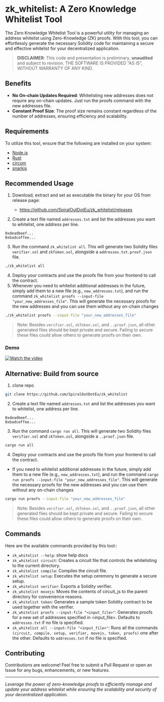 # zk_whitelist: A Zero Knowledge Whitelist Tool

The Zero Knowledge Whitelist Tool is a powerful utility for managing an address whitelist using Zero-Knowledge (ZK) proofs. With this tool, you can effortlessly generate the necessary Solidity code for maintaining a secure and effective whitelist for your decentralized application.

> **DISCLAIMER**: This code and presentation is preliminary, **unaudited** and subject to revision. THE SOFTWARE IS PROVIDED “AS IS”, WITHOUT WARRANTY OF ANY KIND.

## Benefits

* **No On-chain Updates Required**: Whitelisting new addresses does not require any on-chain updates. Just run the proofs command with the new addresses file.
* **Constant Proof Size**: The proof size remains constant regardless of the number of addresses, ensuring efficiency and scalability.
  
## Requirements

To utilize this tool, ensure that the following are installed on your system:

* [Node.js](https://nodejs.org/en)
* [Rust](https://www.rust-lang.org/)
* [circom](https://github.com/iden3/circom)
* [snarkjs](https://github.com/iden3/snarkjs)

## Recommended Usage

1) Download, extract and set as executable the binary for your OS from release page: 
   
   * https://github.com/SpiralOutDotEu/zk_whitelist/releases
  
2) Create a text file named `addresses.txt` and list the addresses you want to whitelist, one address per line.
```
0xdeadbeef...
0xbadcoffee...
```
3) Run the command `zk_whitelist all`. This will generate two Solidity files` verifier.sol` and `zkToken.sol`, alongside a `addresses.txt.proof.json` file.
```sh
./zk_whitelist all
```
4) Deploy your contracts and use the proofs file from your frontend to call the contract.
5) Whenever you need to whitelist additional addresses in the future, simply add them to a new file (e.g., `new_addresses.txt`), and run the command `zk_whitelist proofs --input-file "your_new_addresses_file"`. This will generate the necessary proofs for the new addresses and you can use them without any on-chain changes
```sh
./zk_whitelist proofs --input-file "your_new_addresses_file"
```

> Note: Besides `verifier.sol`, `zkToken.sol`, and `..proof.json`, all other generated files should be kept private and secure. Failing to secure these files could allow others to generate proofs on their own.

### Demo
[![Watch the video](https://img.youtube.com/vi/Sje7RINQMxU/hqdefault.jpg)](https://www.youtube.com/embed/Sje7RINQMxU)

## Alternative: Build from source

1) clone repo
```sh
git clone https://github.com/SpiralOutDotEu/zk_whitelist
```
2) Create a text file named `addresses.txt` and list the addresses you want to whitelist, one address per line.
```
0xdeadbeef...
0xbadcoffee...
```
3) Run the command `cargo run all`. This will generate two Solidity files` verifier.sol` and `zkToken.sol`, alongside a `..proof.json` file.
```sh
cargo run all
```
4) Deploy your contracts and use the proofs file from your frontend to call the contract.
* If you need to whitelist additional addresses in the future, simply add them to a new file (e.g., `new_addresses.txt`), and run the command `cargo run proofs --input-file "your_new_addresses_file"`. This will generate the necessary proofs for the new addresses and you can use them without any on-chain changes
```sh
cargo run proofs --input-file "your_new_addresses_file"
```

> Note: Besides `verifier.sol`, `zkToken.sol`, and `..proof.json`, all other generated files should be kept private and secure. Failing to secure these files could allow others to generate proofs on their own.

## Commands
Here are the available commands provided by this tool::

* `zk_whitelist --help`: show help docs
* `zk_whitelist circuit`: Creates a circuit file that controls the whitelisting to the current directory.
* `zk_whitelist compile`: Compiles the circuit file.
* `zk_whitelist setup`: Executes the setup ceremony to generate a secure setup.
* `zk_whitelist verifier`: Exports a Solidity verifier.
* `zk_whitelist movejs`: Moves the contents of circuit_js to the parent directory for convenience reasons.
* `zk_whitelist token`: Generates a sample token Solidity contract to be used together with the verifier.
* `zk_whitelist proofs --input-file "<input_file>"`: Generates proofs for a new set of addresses specified in <input_file>. Defaults to `addresses.txt` if no file is specified.
* `zk_whitelist all --input-file "<input_file>"`: Runs all the commands `(circuit, compile, setup, verifier, movejs, token, proofs)` one after the other. Defaults to `addresses.txt` if no file is specified.

## Contributing
Contributions are welcome! Feel free to submit a Pull Request or open an Issue for any bugs, enhancements, or new features.


---
*Leverage the power of zero-knowledge proofs to efficiently manage and update your address whitelist while ensuring the scalability and security of your decentralized application.*
